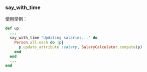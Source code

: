 ### say_with_time

使用举例：

```ruby
def up
  ...
  say_with_time "Updating salaries..." do
    Person.all.each do |p|
      p.update_attribute :salary, SalaryCalculator.compute(p)
    end
  end
  ...
end
```
